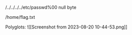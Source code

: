 /../../../../etc/passwd%00
null byte

/home/flag.txt


Polyglots:
![[Screenshot from 2023-08-20 10-44-53.png]]

